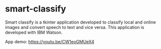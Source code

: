 # smart-classify
Smart classify is a tkinter application developed to classify local and online images and convert speech to text and vice versa. This application is developed with IBM Watson.

App demo: https://youtu.be/CW1eoGMUeX4
